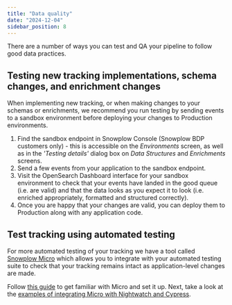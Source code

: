 ```yaml
---
title: "Data quality"
date: "2024-12-04"
sidebar_position: 8
---
```


There are a number of ways you can test and QA your pipeline to follow good data practices.

## Testing new tracking implementations, schema changes, and enrichment changes

When implementing new tracking, or when making changes to your schemas or enrichments, we recommend you run testing by sending events to a sandbox environment before deploying your changes to Production environments.

1. Find the sandbox endpoint in Snowplow Console (Snowplow BDP customers only) - this is accessible on the _Environments_ screen, as well as in the _'Testing details'_ dialog box on _Data Structures_ and _Enrichments_ screens.
2. Send a few events from your application to the sandbox endpoint.
3. Visit the OpenSearch Dashboard interface for your sandbox environment to check that your events have landed in the good queue (i.e. are valid) and that the data looks as you expect it to look (i.e. enriched appropriately, formatted and structured correctly).
4. Once you are happy that your changes are valid, you can deploy them to Production along with any application code.

## Test tracking using automated testing

For more automated testing of your tracking we have a tool called [Snowplow Micro](/docs/data-product-studio/data-quality/snowplow-micro/index.md) which allows you to integrate with your automated testing suite to check that your tracking remains intact as application-level changes are made.

Follow [this guide](/docs/data-product-studio/data-quality/snowplow-micro/basic-usage/index.md) to get familiar with Micro and set it up. Next, take a look at the [examples of integrating Micro with Nightwatch and Cypress](/docs/data-product-studio/data-quality/snowplow-micro/automated-testing/index.md).
